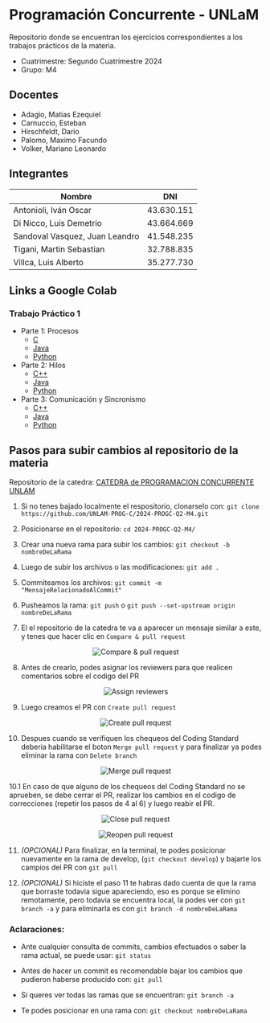 # Programación Concurrente - UNLaM
Repositorio donde se encuentran los ejercicios correspondientes a los trabajos prácticos de la materia.

* Cuatrimestre: Segundo Cuatrimestre 2024
* Grupo: M4

## Docentes
* Adagio, Matias Ezequiel
* Carnuccio, Esteban
* Hirschfeldt, Dario
* Palomo, Maximo Facundo
* Volker, Mariano Leonardo

## Integrantes
| Nombre | DNI |
|--|--|
| Antonioli, Iván Oscar | 43.630.151 |
| Di Nicco, Luis Demetrio | 43.664.669 |
| Sandoval Vasquez, Juan Leandro | 41.548.235 |
| Tigani, Martin Sebastian | 32.788.835 |
| Villca, Luis Alberto | 35.277.730 |

## Links a Google Colab
### Trabajo Práctico 1
* Parte 1: Procesos
  * [C](https://colab.research.google.com/drive/1HI2BX2UqpVGj9xpQXm2FQORTsDcy4-78?usp=drive_copy)
  * [Java](https://colab.research.google.com/drive/1133X3S7irJ1Od0Diw2Frh1o-o_lFK1yQ?usp=sharing)
  * [Python](https://colab.research.google.com/drive/15BYDuVqsOOuq5t5jVRt4znZpDoHhjLmb?usp=sharing)
* Parte 2: Hilos
  * [C++](https://colab.research.google.com/drive/1NOf-a3MtG6HjaSbdcpi-LiRUN_wtAMBe?usp=sharing)
  * [Java](https://colab.research.google.com/drive/160u8T9y358jp8hcwyKtcP_mnDWh9Jw9U?usp=sharing)
  * [Python](https://colab.research.google.com/drive/1YPe_jf5sEFWy52j8VbI3utTVnUgqdJF1?usp=sharing)
* Parte 3: Comunicación y Sincronismo
  * [C++](https://colab.research.google.com/drive/1ja93oFt8rjT-mDRQUiUhEsE4kLBKgPww?usp=sharing)
  * [Java](https://colab.research.google.com/drive/1faaEzvc6sK45I9DQzRoJa2Sdl5pz8PM6?usp=sharing)
  * [Python](https://colab.research.google.com/drive/1kNpa11lwbl7ZA-eBlq7JP4FJlv1Xd-yQ?usp=sharing)

## Pasos para subir cambios al repositorio de la materia

Repositorio de la catedra: [CATEDRA de PROGRAMACION CONCURRENTE UNLAM](https://github.com/UNLAM-PROG-C)

1. Si no tenes bajado localmente el respositorio, clonarselo con: `git clone https://github.com/UNLAM-PROG-C/2024-PROGC-Q2-M4.git`

2. Posicionarse en el repositorio: `cd 2024-PROGC-Q2-M4/`

3. Crear una nueva rama para subir los cambios: `git checkout -b nombreDeLaRama`

4. Luego de subir los archivos o las modificaciones: `git add .`

5. Commiteamos los archivos: `git commit -m "MensajeRelacionadoAlCommit"`

6. Pusheamos la rama: `git push` o `git push --set-upstream origin nombreDeLaRama`

7. El el repositorio de la catedra te va a aparecer un mensaje similar a este, y tenes que hacer clic en `Compare & pull request`

<p align="center">
  <img src="https://github.com/user-attachments/assets/84f13371-6ae0-4407-9df9-843e5f8cd827" alt="Compare & pull request"/>
</p>

8. Antes de crearlo, podes asignar los reviewers para que realicen comentarios sobre el codigo del PR

<p align="center">
  <img src="https://github.com/user-attachments/assets/4b24cb85-1f92-4169-bfe6-f412ae872203" alt="Assign reviewers"/>
</p>

9. Luego creamos el PR con `Create pull request`

<p align="center">
  <img src="https://github.com/user-attachments/assets/ad85a457-6d63-44ce-a4bd-375d89dc42dd" alt="Create pull request"/>
</p>

10. Despues cuando se verifiquen los chequeos del Coding Standard deberia habilitarse el boton `Merge pull request` y para finalizar ya podes eliminar la rama con `Delete branch`

<p align="center">
  <img src="https://user-images.githubusercontent.com/24505883/42899819-7c05a47a-8ac7-11e8-8be9-9e3888f1bedc.gif" alt="Merge pull request"/>
</p>

10.1 En caso de que alguno de los chequeos del Coding Standard no se aprueben, se debe cerrar el PR, realizar los cambios en el codigo de correcciones (repetir los pasos de 4 al 6) y luego reabir el PR.

<p align="center">
  <img src="https://i.sstatic.net/IA4pH.png" alt="Close pull request"/>
</p>

<p align="center">
  <img src="https://user-images.githubusercontent.com/35812641/192277071-e822eee6-e340-41a5-aafa-569f441bb65a.png" alt="Reopen pull request"/>
</p>

11. *(OPCIONAL)* Para finalizar, en la terminal, te podes posicionar nuevamente en la rama de develop, (`git checkout develop`) y bajarte los campios del PR con `git pull`

12. *(OPCIONAL)* Si hiciste el paso 11 te habras dado cuenta de que la rama que borraste todavia sigue apareciendo, eso es porque se elimino remotamente, pero todavia se encuentra local, la podes ver con `git branch -a` y para eliminarla es con `git branch -d nombreDeLaRama`

### Aclaraciones:
- Ante cualquier consulta de commits, cambios efectuados o saber la rama actual, se puede usar: `git status`
  
- Antes de hacer un commit es recomendable bajar los cambios que pudieron haberse producido con: `git pull`

- Si queres ver todas las ramas que se encuentran: `git branch -a`
  
- Te podes posicionar en una rama con: `git checkout nombreDeLaRama`
